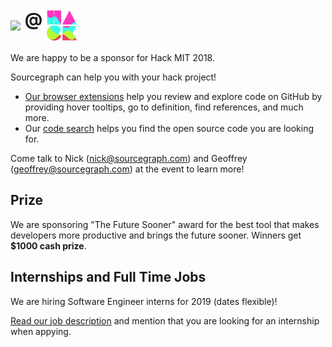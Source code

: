 # <img src="https://sourcegraph.com/.assets/img/sourcegraph-light-head-logo.svg" align="middle"> @ <img width="48px" height="48px" src="hackmit.png" align="middle">

We are happy to be a sponsor for Hack MIT 2018.

Sourcegraph can help you with your hack project!

- [Our browser extensions](https://about.sourcegraph.com/product/browser) help you review and explore code on GitHub by providing hover tooltips, go to definition, find references, and much more.
- Our [code search](https://sourcegraph.com/search) helps you find the open source code you are looking for.

Come talk to Nick (nick@sourcegraph.com) and Geoffrey (geoffrey@sourcegraph.com) at the event to learn more!

## Prize

We are sponsoring "The Future Sooner" award for the best tool that makes developers more productive and brings the future sooner. Winners get **$1000 cash prize**.

## Internships and Full Time Jobs

We are hiring Software Engineer interns for 2019 (dates flexible)!

[Read our job description](../job-descriptions/software-engineer.md) and mention that you are looking for an internship when appying.
